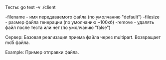 Тесты:
go test -v ./client

-filename <string> - имя передаваемого файла (по умолчанию "default")
-filesize <int> - размер файла генерации (по умолчанию ~100кб)
-remove - удалять файл после теста или нет (по умолчанию "false")

Сервер: 
Базовая реализация приема файла через multipart.
Возвращает md5 файла.

Example:
Пример отправки файла.